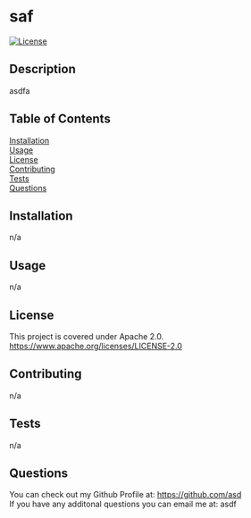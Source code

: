 # saf

[![License](https://img.shields.io/badge/License-Apache_2.0-blue.svg)](https://opensource.org/licenses/Apache-2.0)

## Description
asdfa

## Table of Contents
[Installation](#installation)<br>
[Usage](#usage)<br>
[License](#license)<br>
[Contributing](#contributing)<br>
[Tests](#tests)<br>
[Questions](#questions)

## Installation
n/a

## Usage
n/a

## License
This project is covered under Apache 2.0.<br>
https://www.apache.org/licenses/LICENSE-2.0

## Contributing
n/a

## Tests
n/a

## Questions
You can check out my Github Profile at:
https://github.com/asd<br>
If you have any additonal questions you can email me at:
asdf
